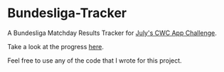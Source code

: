 # Bundesliga-Tracker

A Bundesliga Matchday Results Tracker for [July's CWC App Challenge](https://codecrew.codewithchris.com/t/current-nba-stats-community-app-challenge/13205).

Take a look at the progress [here](https://codecrew.codewithchris.com/t/flos-nba-stats-app-journey/13233).

Feel free to use any of the code that I wrote for this project.
